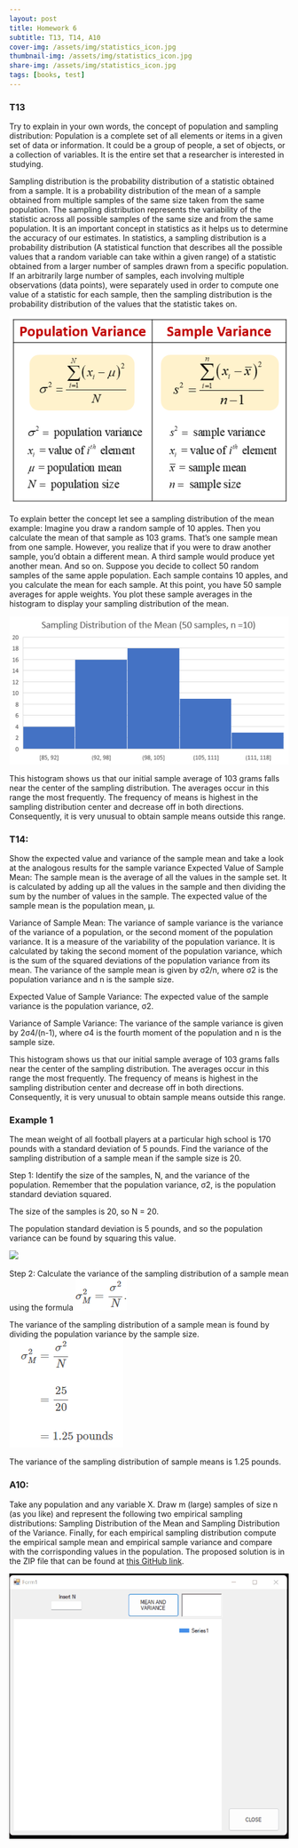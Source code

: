 ```yaml
---
layout: post
title: Homework 6
subtitle: T13, T14, A10
cover-img: /assets/img/statistics_icon.jpg
thumbnail-img: /assets/img/statistics_icon.jpg
share-img: /assets/img/statistics_icon.jpg
tags: [books, test]
---
```


### T13 
Try to explain in your own words, the concept of population and sampling distribution:
Population is a complete set of all elements or items in a given set of data or information. It could be a group of people, a set of objects, or a collection of variables. It is the entire set that a researcher is interested in studying.

Sampling distribution is the probability distribution of a statistic obtained from a sample. 
It is a probability distribution of the mean of a sample obtained from multiple samples of the same size taken from the same population. The sampling distribution represents the variability of the statistic across all possible samples of the same size and from the same population. It is an important concept in statistics as it helps us to determine the accuracy of our estimates.
In statistics, a sampling distribution is a probability distribution (A statistical function that describes all the possible values that a random variable can take within a given range) of a statistic obtained from a larger number of samples drawn from a specific population. If an arbitrarily large number of samples, each involving multiple observations (data points), were separately used in order to compute one value of a statistic for each sample, then the sampling distribution is the probability distribution of the values that the statistic takes on.


![](/assets/img/Homework6_T13.2.png)


To explain better the concept let see a sampling distribution of the mean example:
Imagine you draw a random sample of 10 apples. Then you calculate the mean of that sample as 103 grams. That’s one sample mean from one sample. However, you realize that if you were to draw another sample, you’d obtain a different mean. A third sample would produce yet another mean. And so on.
Suppose you decide to collect 50 random samples of the same apple population. Each sample contains 10 apples, and you calculate the mean for each sample.
At this point, you have 50 sample averages for apple weights. You plot these sample averages in the histogram to display your sampling distribution of the mean.



![](/assets/img/Homework6_T13.png)


This histogram shows us that our initial sample average of 103 grams falls near the center of the sampling distribution. The averages occur in this range the most frequently. The frequency of means is highest in the sampling distribution center and decrease off in both directions. Consequently, it is very unusual to obtain sample means outside this range.




### T14: 
Show the expected value and variance of the sample mean and take a look at the analogous results for the sample variance
Expected Value of Sample Mean:
The sample mean is the average of all the values in the sample set. It is calculated by adding up all the values in the sample and then dividing the sum by the number of values in the sample.
The expected value of the sample mean is the population mean, μ.

Variance of Sample Mean:
The variance of sample variance is the variance of the variance of a population, or the second moment of the population variance. It is a measure of the variability of the population variance. It is calculated by taking the second moment of the population variance, which is the sum of the squared deviations of the population variance from its mean.
The variance of the sample mean is given by σ2/n, where σ2 is the population variance and n is the sample size.

Expected Value of Sample Variance:
The expected value of the sample variance is the population variance, σ2.

Variance of Sample Variance:
The variance of the sample variance is given by 2σ4/(n-1), where σ4 is the fourth moment of the population and n is the sample size.

This histogram shows us that our initial sample average of 103 grams falls near the center of the sampling distribution. The averages occur in this range the most frequently. The frequency of means is highest in the sampling distribution center and decrease off in both directions. Consequently, it is very unusual to obtain sample means outside this range.


### Example 1
The mean weight of all football players at a particular high school 
is 170 pounds with a standard deviation of 5 pounds. Find the variance of the
sampling distribution of a sample mean if the sample size is 20.

Step 1: Identify the size of the samples, 
N, and the variance of the population. Remember that the population variance, 
σ2, is the population standard deviation squared.

The size of the samples is 20, so N = 20.

The population standard deviation is 5 pounds, 
and so the population variance can be found by squaring this value.

![](/assets/img/Homework6_T13.3.png.png)

Step 2: Calculate the variance of the sampling distribution of a sample mean using the formula
![](/assets/img/Homework6_T13.4.png)

The variance of the sampling distribution of a sample mean is found by dividing the population variance by the sample size.
![](/assets/img/Homework6_T13.5.png)

The variance of the sampling distribution of sample means is 1.25 pounds.


### A10: 
Take any population and any variable X. Draw m (large) samples of size n (as you like) and represent the following two empirical sampling distributions: Sampling Distribution of the Mean and Sampling Distribution of the Variance.
Finally, for each empirical sampling distribution compute the empirical sample mean and empirical sample variance and compare with the corrisponding values in the population.
The proposed solution is in the ZIP file that can be found at [this GitHub link](https://github.com/loris30/StatisticsHomework/).

![](assets/GIF/Homework6.GIF.gif)


